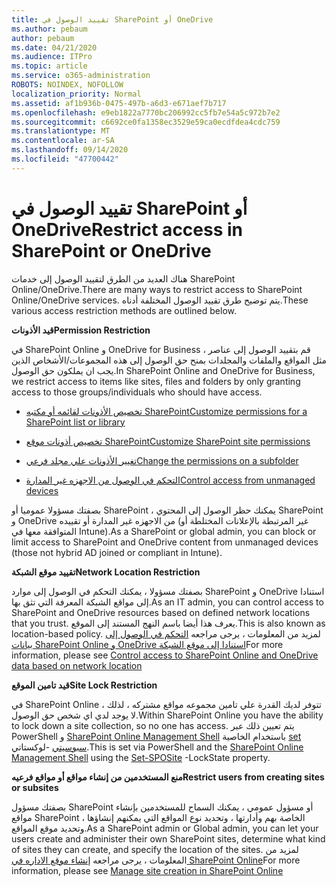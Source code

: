 ```yaml
---
title: تقييد الوصول في SharePoint أو OneDrive
ms.author: pebaum
author: pebaum
ms.date: 04/21/2020
ms.audience: ITPro
ms.topic: article
ms.service: o365-administration
ROBOTS: NOINDEX, NOFOLLOW
localization_priority: Normal
ms.assetid: af1b936b-0475-497b-a6d3-e671aef7b717
ms.openlocfilehash: e9eb1822a7770bc206992cc5fb7e54a5c972b7e2
ms.sourcegitcommit: c6692ce0fa1358ec3529e59ca0ecdfdea4cdc759
ms.translationtype: MT
ms.contentlocale: ar-SA
ms.lasthandoff: 09/14/2020
ms.locfileid: "47700442"
---
```

# <a name="restrict-access-in-sharepoint-or-onedrive"></a><span data-ttu-id="d8d09-102">تقييد الوصول في SharePoint أو OneDrive</span><span class="sxs-lookup"><span data-stu-id="d8d09-102">Restrict access in SharePoint or OneDrive</span></span>

<span data-ttu-id="d8d09-103">هناك العديد من الطرق لتقييد الوصول إلى خدمات SharePoint Online/OneDrive.</span><span class="sxs-lookup"><span data-stu-id="d8d09-103">There are many ways to restrict access to SharePoint Online/OneDrive services.</span></span> <span data-ttu-id="d8d09-104">يتم توضيح طرق تقييد الوصول المختلفة أدناه.</span><span class="sxs-lookup"><span data-stu-id="d8d09-104">These various access restriction methods are outlined below.</span></span> 

<span data-ttu-id="d8d09-105">**قيد الأذونات**</span><span class="sxs-lookup"><span data-stu-id="d8d09-105">**Permission Restriction**</span></span>

<span data-ttu-id="d8d09-106">في SharePoint Online و OneDrive for Business ، قم بتقييد الوصول إلى عناصر مثل المواقع والملفات والمجلدات بمنح حق الوصول إلى هذه المجموعات/الأشخاص الذين يجب ان يملكون حق الوصول.</span><span class="sxs-lookup"><span data-stu-id="d8d09-106">In SharePoint Online and OneDrive for Business, we restrict access to items like sites, files and folders by only granting access to those groups/individuals who should have access.</span></span>

- [<span data-ttu-id="d8d09-107">تخصيص الأذونات لقائمه أو مكتبه SharePoint</span><span class="sxs-lookup"><span data-stu-id="d8d09-107">Customize permissions for a SharePoint list or library</span></span>](https://support.office.com/article/Customize-permissions-for-a-SharePoint-list-or-library-02d770f3-59eb-4910-a608-5f84cc297782)

- [<span data-ttu-id="d8d09-108">تخصيص أذونات موقع SharePoint</span><span class="sxs-lookup"><span data-stu-id="d8d09-108">Customize SharePoint site permissions</span></span>](https://docs.microsoft.com/sharepoint/customize-sharepoint-site-permissions)

- [<span data-ttu-id="d8d09-109">تغيير الأذونات علي مجلد فرعي</span><span class="sxs-lookup"><span data-stu-id="d8d09-109">Change the permissions on a subfolder</span></span>](https://support.office.com/article/Change-the-permissions-on-a-subfolder-5427BD7C-F20A-4F75-8CF2-5359DD45A1A6)

- [<span data-ttu-id="d8d09-110">التحكم في الوصول من الاجهزه غير المدارة</span><span class="sxs-lookup"><span data-stu-id="d8d09-110">Control access from unmanaged devices</span></span>](https://docs.microsoft.com/sharepoint/control-access-from-unmanaged-devices)

<span data-ttu-id="d8d09-111">بصفتك مسؤولا عموميا أو SharePoint ، يمكنك حظر الوصول إلى المحتوي SharePoint و OneDrive من الاجهزه غير المدارة أو تقييده (غير المرتبطة بالإعلانات المختلطة أو المتوافقة معها في Intune).</span><span class="sxs-lookup"><span data-stu-id="d8d09-111">As a SharePoint or global admin, you can block or limit access to SharePoint and OneDrive content from unmanaged devices (those not hybrid AD joined or compliant in Intune).</span></span>

<span data-ttu-id="d8d09-112">**تقييد موقع الشبكة**</span><span class="sxs-lookup"><span data-stu-id="d8d09-112">**Network Location Restriction**</span></span>

<span data-ttu-id="d8d09-113">بصفتك مسؤولا ، يمكنك التحكم في الوصول إلى موارد SharePoint و OneDrive استنادا إلى مواقع الشبكة المعرفة التي تثق بها.</span><span class="sxs-lookup"><span data-stu-id="d8d09-113">As an IT admin, you can control access to SharePoint and OneDrive resources based on defined network locations that you trust.</span></span> <span data-ttu-id="d8d09-114">يعرف هذا أيضا باسم النهج المستند إلى الموقع.</span><span class="sxs-lookup"><span data-stu-id="d8d09-114">This is also known as location-based policy.</span></span> <span data-ttu-id="d8d09-115">لمزيد من المعلومات ، يرجى مراجعه [التحكم في الوصول إلى بيانات SharePoint Online و OneDrive استنادا إلى موقع الشبكة](https://docs.microsoft.com/sharepoint/control-access-based-on-network-location)</span><span class="sxs-lookup"><span data-stu-id="d8d09-115">For more information, please see [Control access to SharePoint Online and OneDrive data based on network location](https://docs.microsoft.com/sharepoint/control-access-based-on-network-location)</span></span>

<span data-ttu-id="d8d09-116">**قيد تامين الموقع**</span><span class="sxs-lookup"><span data-stu-id="d8d09-116">**Site Lock Restriction**</span></span> 

<span data-ttu-id="d8d09-117">في SharePoint Online ، تتوفر لديك القدرة علي تامين مجموعه مواقع مشتركه ، لذلك لا يوجد لدي اي شخص حق الوصول.</span><span class="sxs-lookup"><span data-stu-id="d8d09-117">Within SharePoint Online you have the ability to lock down a site collection, so no one has access.</span></span> <span data-ttu-id="d8d09-118">يتم تعيين ذلك عبر PowerShell و [SharePoint Online Management Shell](https://docs.microsoft.com/powershell/sharepoint/sharepoint-online/connect-sharepoint-online?view=sharepoint-ps) باستخدام الخاصية [set سبوسيتي](https://docs.microsoft.com/powershell/module/sharepoint-online/set-sposite?view=sharepoint-ps) -لوكستاتي.</span><span class="sxs-lookup"><span data-stu-id="d8d09-118">This is set via PowerShell and the [SharePoint Online Management Shell](https://docs.microsoft.com/powershell/sharepoint/sharepoint-online/connect-sharepoint-online?view=sharepoint-ps) using the [Set-SPOSite](https://docs.microsoft.com/powershell/module/sharepoint-online/set-sposite?view=sharepoint-ps) -LockState property.</span></span>

<span data-ttu-id="d8d09-119">**منع المستخدمين من إنشاء مواقع أو مواقع فرعيه**</span><span class="sxs-lookup"><span data-stu-id="d8d09-119">**Restrict users from creating sites or subsites**</span></span>

<span data-ttu-id="d8d09-120">بصفتك مسؤول SharePoint أو مسؤول عمومي ، يمكنك السماح للمستخدمين بإنشاء مواقع SharePoint الخاصة بهم وأدارتها ، وتحديد نوع المواقع التي يمكنهم إنشاؤها ، وتحديد موقع المواقع.</span><span class="sxs-lookup"><span data-stu-id="d8d09-120">As a SharePoint admin or Global admin, you can let your users create and administer their own SharePoint sites, determine what kind of sites they can create, and specify the location of the sites.</span></span> <span data-ttu-id="d8d09-121">لمزيد من المعلومات ، يرجى مراجعه [إنشاء موقع الاداره في SharePoint Online](https://docs.microsoft.com/sharepoint/manage-site-creation)</span><span class="sxs-lookup"><span data-stu-id="d8d09-121">For more information, please see [Manage site creation in SharePoint Online](https://docs.microsoft.com/sharepoint/manage-site-creation)</span></span>

